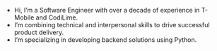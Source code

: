 - Hi, I’m a Software Engineer with over a decade of experience in T-Mobile and CodiLime.
- I’m combining technical and interpersonal skills to drive successful product delivery.
- I’m specializing in developing backend solutions using Python.
